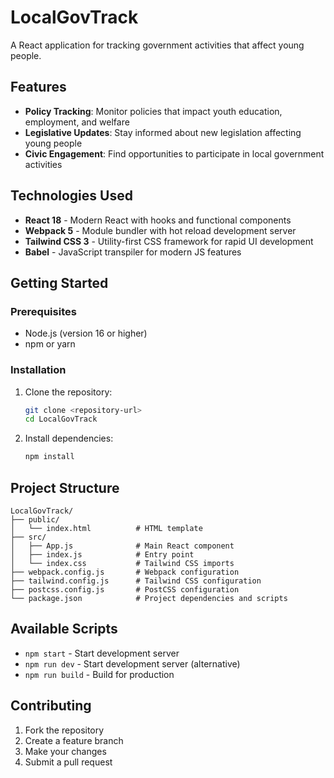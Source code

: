 # LocalGovTrack

A React application for tracking government activities that affect young people.

## Features

- **Policy Tracking**: Monitor policies that impact youth education, employment, and welfare
- **Legislative Updates**: Stay informed about new legislation affecting young people
- **Civic Engagement**: Find opportunities to participate in local government activities

## Technologies Used

- **React 18** - Modern React with hooks and functional components
- **Webpack 5** - Module bundler with hot reload development server
- **Tailwind CSS 3** - Utility-first CSS framework for rapid UI development
- **Babel** - JavaScript transpiler for modern JS features

## Getting Started

### Prerequisites

- Node.js (version 16 or higher)
- npm or yarn

### Installation

1. Clone the repository:
   ```bash
   git clone <repository-url>
   cd LocalGovTrack
   ```

2. Install dependencies:
   ```bash
   npm install
   ```


## Project Structure

```
LocalGovTrack/
├── public/
│   └── index.html          # HTML template
├── src/
│   ├── App.js              # Main React component
│   ├── index.js            # Entry point
│   └── index.css           # Tailwind CSS imports
├── webpack.config.js       # Webpack configuration
├── tailwind.config.js      # Tailwind CSS configuration
├── postcss.config.js       # PostCSS configuration
└── package.json            # Project dependencies and scripts
```

## Available Scripts

- `npm start` - Start development server
- `npm run dev` - Start development server (alternative)
- `npm run build` - Build for production

## Contributing

1. Fork the repository
2. Create a feature branch
3. Make your changes
4. Submit a pull request
